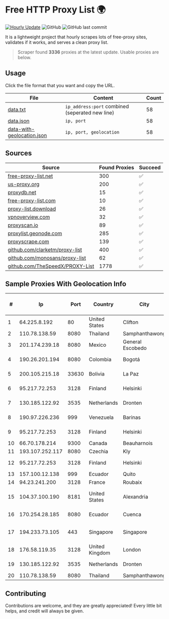 
# Free HTTP Proxy List 🌍

[![Hourly Update](https://github.com/mertguvencli/http-proxy-list/actions/workflows/main.yml/badge.svg?branch=main)](https://github.com/mertguvencli/http-proxy-list/actions/workflows/main.yml)
![GitHub](https://img.shields.io/github/license/mertguvencli/http-proxy-list)
![GitHub last commit](https://img.shields.io/github/last-commit/mertguvencli/http-proxy-list)

It is a lightweight project that hourly scrapes lots of free-proxy sites, validates if it works, and serves a clean proxy list.


> Scraper found **3336** proxies at the latest update. Usable proxies are below.

## Usage

Click the file format that you want and copy the URL.


|File|Content|Count|
|----|-------|-----|
|[data.txt](https://raw.githubusercontent.com/mertguvencli/http-proxy-list/main/proxy-list/data.txt)|`ip_address:port` combined (seperated new line)|58|
|[data.json](https://raw.githubusercontent.com/mertguvencli/http-proxy-list/main/proxy-list/data.json)|`ip, port`|58|
|[data-with-geolocation.json](https://raw.githubusercontent.com/mertguvencli/http-proxy-list/main/proxy-list/data-with-geolocation.json)|`ip, port, geolocation`|58|

## Sources

|Source|Found Proxies|Succeed|
|------|-------------|-------|
|[free-proxy-list.net](https://free-proxy-list.net)|300|✅|
|[us-proxy.org](https://www.us-proxy.org)|200|✅|
|[proxydb.net](http://proxydb.net)|15|✅|
|[free-proxy-list.com](https://free-proxy-list.com/?page=&port=&type%5B%5D=http&type%5B%5D=https&up_time=0&search=Search)|10|✅|
|[proxy-list.download](https://www.proxy-list.download/HTTP)|26|✅|
|[vpnoverview.com](https://vpnoverview.com/privacy/anonymous-browsing/free-proxy-servers)|32|✅|
|[proxyscan.io](https://www.proxyscan.io)|89|✅|
|[proxylist.geonode.com](https://proxylist.geonode.com/api/proxy-list?limit=300&page=1&sort_by=lastChecked&sort_type=desc&protocols=http,https)|285|✅|
|[proxyscrape.com](https://api.proxyscrape.com/v2/?request=displayproxies&protocol=http&timeout=10000&country=all&ssl=all&anonymity=all)|139|✅|
|[github.com/clarketm/proxy-list](https://raw.githubusercontent.com/clarketm/proxy-list/master/proxy-list-raw.txt)|400|✅|
|[github.com/monosans/proxy-list](https://raw.githubusercontent.com/monosans/proxy-list/main/proxies/http.txt)|62|✅|
|[github.com/TheSpeedX/PROXY-List](https://raw.githubusercontent.com/TheSpeedX/PROXY-List/master/http.txt)|1778|✅|


## Sample Proxies With Geolocation Info

|#|Ip|Port|Country|City|Internet Service Provider|
|-|--|----|-------|----|-------------------------|
|1|64.225.8.192|80|United States|Clifton|DigitalOcean, LLC|
|2|110.78.138.59|8080|Thailand|Samphanthawong|CAT-BB|
|3|201.174.239.18|8080|Mexico|General Escobedo|Transtelco Inc|
|4|190.26.201.194|8080|Colombia|Bogotá|ETB - Colombia|
|5|200.105.215.18|33630|Bolivia|La Paz|AXS Bolivia S. A.|
|6|95.217.72.253|3128|Finland|Helsinki|Hetzner Online GmbH|
|7|130.185.122.92|3535|Netherlands|Dronten|Softqloud GmbH|
|8|190.97.226.236|999|Venezuela|Barinas|NetLink América C.A.|
|9|95.217.72.253|3128|Finland|Helsinki|Hetzner Online GmbH|
|10|66.70.178.214|9300|Canada|Beauharnois|OVH SAS|
|11|193.107.252.117|8080|Czechia|Kly|Milos Tuma|
|12|95.217.72.253|3128|Finland|Helsinki|Hetzner Online GmbH|
|13|157.100.12.138|999|Ecuador|Quito|Telconet S.A|
|14|94.23.241.200|3128|France|Roubaix|OVH SAS|
|15|104.37.100.190|8181|United States|Alexandria|ALTIUS Broadband, LLC|
|16|170.254.28.185|8080|Ecuador|Cuenca|María Teresa Vivar|
|17|194.233.73.105|443|Singapore|Singapore|Contabo Asia Private Limited|
|18|176.58.119.35|3128|United Kingdom|London|Linode, LLC|
|19|130.185.122.92|3535|Netherlands|Dronten|Softqloud GmbH|
|20|110.78.138.59|8080|Thailand|Samphanthawong|CAT-BB|



## Contributing

Contributions are welcome, and they are greatly appreciated! Every
little bit helps, and credit will always be given.

